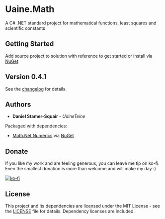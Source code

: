 # Uaine.Math

A C# .NET standard project for mathematical functions, least squares and scientific constants

## Getting Started

Add source project to solution with reference to get started or install via [NuGet](https://www.nuget.org/packages/Uaine.Math/)

## Version 0.4.1

See the [changelog](changelog.txt) for details.

## Authors

* **Daniel Stamer-Squair** - *UaineTeine*

Packaged with dependencies:

* [Math.Net Numerics](https://github.com/mathnet/mathnet-numerics) via [NuGet](https://www.nuget.org/packages/MathNet.Numerics/ )

## Donate

If you like my work and are feeling generous, you can leave me tip on ko-fi. Even the smallest donation is more than welcome and will make my day :)

[![ko-fi](https://ko-fi.com/img/githubbutton_sm.svg)](https://ko-fi.com/C0C43PQ0I)

<!--Alternatively you can become a patron :D

[![patroen](https://i.imgur.com/SWniXXj.png)](https://www.patreon.com/bePatron?u=51145413)
-->
## License

This project and its dependencies are licensed under the MIT License - see the [LICENSE](LICENSE) file for details. Dependency licenses are included.

